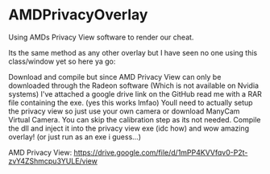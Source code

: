 # AMDPrivacyOverlay
Using AMDs Privacy View software to render our cheat.

Its the same method as any other overlay but I have seen no one using this class/window yet so here ya go:

Download and compile but since AMD Privacy View can only be downloaded through the Radeon software (Which is not available on Nvidia systems) I've attached a google drive link on the GitHub read me with a RAR file containing the exe. (yes this works lmfao)
Youll need to actually setup the privacy view so just use your own camera or download ManyCam Virtual Camera. You can skip the calibration step as its not needed.
Compile the dll and inject it into the privacy view exe (idc how) and wow amazing overlay! (or just run as an exe i guess...)

AMD Privacy View: https://drive.google.com/file/d/1mPP4KVVfqv0-P2t-zvY4ZShmcpu3YULE/view
